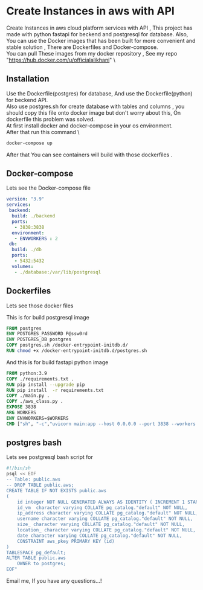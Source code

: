 # Create Instances  in aws with API

Create Instances in aws cloud platform services with API , This project has made with python fastapi for beckend and postgresql for database.
Also, You can use the Docker images that has been built for more convenient and stable solution , There are  Dockerfiles and Docker-compose.\
You can pull These images from my docker repository , See my repo "https://hub.docker.com/u/officialalikhani" \
## Installation

Use the Dockerfile(postgres) for database, And use the Dockerfile(python) for beckend API.\
Also use postgres.sh for create database with tables and columns , you should copy this file onto docker image but don't worry about this, On dockerfile this problem was solved.\
At first install docker and docker-compose in your os environment.\
After that run this command \

```bash
docker-compose up
```
After that You can see containers will build with those dockerfiles .

## Docker-compose
Lets see  the Docker-compose file 
```yml
version: "3.9"
services:
 backend:
  build: ./backend
  ports:
   - 3838:3838
  environment:
   - ENVWORKERS : 2
 db:
  build: ./db
  ports:
   - 5432:5432
  volumes:
   - ./database:/var/lib/postgresql 
```


## Dockerfiles
Lets see those docker files 

This is for build postgresql image
```dockerfile
FROM postgres
ENV POSTGRES_PASSWORD P@ssw0rd
ENV POSTGRES_DB postgres
COPY postgres.sh /docker-entrypoint-initdb.d/
RUN chmod +x /docker-entrypoint-initdb.d/postgres.sh
```

And this is for build fastapi python image

```dockerfile
FROM python:3.9
COPY ./requirements.txt .
RUN pip install --upgrade pip
RUN pip install  -r requirements.txt
COPY ./main.py .
COPY ./aws_class.py .
EXPOSE 3838 
ARG WORKERS
ENV ENVWORKERS=$WORKERS
CMD ["sh", "-c","uvicorn main:app --host 0.0.0.0 --port 3838 --workers ${ENVWORKERS}"]
```

## postgres bash
Lets see postgresql bash script for

```bash
#!/bin/sh
psql << EOF
-- Table: public.aws
-- DROP TABLE public.aws;
CREATE TABLE IF NOT EXISTS public.aws
(
    id integer NOT NULL GENERATED ALWAYS AS IDENTITY ( INCREMENT 1 START 1 MINVALUE 1 MAXVALUE 2147483647 CACHE 1 ),
    id_vm  character varying COLLATE pg_catalog."default" NOT NULL,
    ip_address character varying COLLATE pg_catalog."default" NOT NULL,
    username character varying COLLATE pg_catalog."default" NOT NULL,
    size_ character varying COLLATE pg_catalog."default" NOT NULL,
    location_ character varying COLLATE pg_catalog."default" NOT NULL,
    date character varying COLLATE pg_catalog."default" NOT NULL,
    CONSTRAINT aws_pkey PRIMARY KEY (id)
)
TABLESPACE pg_default;
ALTER TABLE public.aws
    OWNER to postgres;
EOF"
```


Email me, If you have any questions...!
